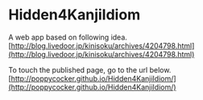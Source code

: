 Hidden4KanjiIdiom
=================
A web app based on following idea.
[http://blog.livedoor.jp/kinisoku/archives/4204798.html](http://blog.livedoor.jp/kinisoku/archives/4204798.html)

To touch the published page, go to the url below.
[http://poppycocker.github.io/Hidden4KanjiIdiom/](http://poppycocker.github.io/Hidden4KanjiIdiom/)
